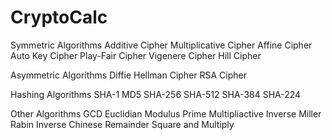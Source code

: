 # CryptoCalc

Symmetric Algorithms
  Additive Cipher
  Multiplicative Cipher
  Affine Cipher
  Auto Key Cipher
  Play-Fair Cipher
  Vigenere Cipher
  Hill Cipher
  
Asymmetric Algorithms
  Diffie Hellman Cipher
  RSA Cipher
  
Hashing Algorithms
  SHA-1
  MD5
  SHA-256
  SHA-512
  SHA-384
  SHA-224
  
 Other Algorithms
  GCD Euclidian
  Modulus
  Prime
  Multipliactive Inverse
  Miller Rabin Inverse
  Chinese Remainder
  Square and Multiply
  
